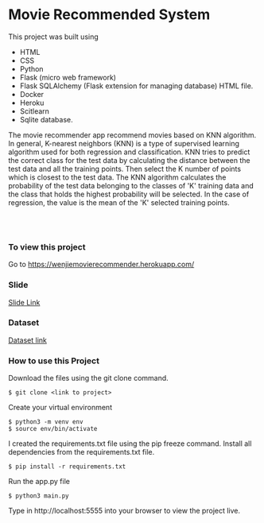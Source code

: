 # Movie Recommended System

This project was built using 
- HTML 
- CSS 
- Python 
- Flask (micro web framework) 
- Flask SQLAlchemy (Flask extension for managing database)
  HTML file.
- Docker
- Heroku
- Scitlearn
- Sqlite database.


The movie recommender app recommend movies based on KNN algorithm. In general, K-nearest neighbors (KNN) is a type of supervised learning algorithm used for both regression and classification. KNN tries to predict the correct class for the test data by calculating the distance between the test data and all the training points. Then select the K number of points which is closest to the test data. The KNN algorithm calculates the probability of the test data belonging to the classes of 'K' training data and the class that holds the highest probability will be selected. In the case of regression, the value is the mean of the 'K' selected training points.

<br /><br />
### To view this project

Go to https://wenjiemovierecommender.herokuapp.com/

### Slide
[Slide Link](https://tommywenjiezhang.github.io/Movie_Recommendation_System)


### Dataset
[Dataset link](https://grouplens.org/datasets/movielens/)

### How to use this Project
Download the files using the git clone command.
```
$ git clone <link to project>
```
Create your virtual environment
```
$ python3 -m venv env
$ source env/bin/activate
```
I created the requirements.txt file using the pip freeze command.
Install all dependencies from the requirements.txt file.
```
$ pip install -r requirements.txt
```
Run the app.py file
```
$ python3 main.py
```
Type in http://localhost:5555 into your browser to view the project live.



